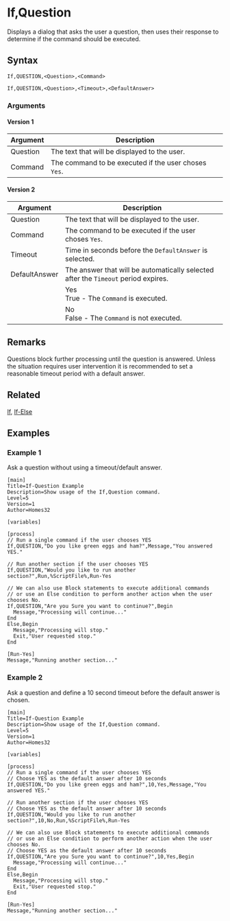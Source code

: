 # If,Question

Displays a dialog that asks the user a question, then uses their response to determine if the command should be executed.

## Syntax

```pebakery
If,QUESTION,<Question>,<Command>
```

```pebakery
If,QUESTION,<Question>,<Timeout>,<DefaultAnswer>
```

### Arguments

#### Version 1

| Argument | Description |
| --- | --- |
| Question | The text that will be displayed to the user. |
| Command | The command to be executed if the user choses `Yes`. |

#### Version 2

| Argument | Description |
| --- | --- |
| Question | The text that will be displayed to the user. |
| Command | The command to be executed if the user choses `Yes`. |
| Timeout | Time in seconds before the `DefaultAnswer` is selected. |
| DefaultAnswer | The answer that will be automatically selected after the `Timeout` period expires.
|| Yes<br/>True - The `Command` is executed. |
|| No<br/>False - The `Command` is not executed. |

## Remarks

Questions block further processing until the question is answered. Unless the situation requires user intervention it is recommended to set a reasonable timeout period with a default answer.

## Related

[If](./If.md), [If-Else](./If-Else.md)

## Examples

### Example 1

Ask a question without using a timeout/default answer.

```pebakery
[main]
Title=If-Question Example
Description=Show usage of the If,Question command.
Level=5
Version=1
Author=Homes32

[variables]

[process]
// Run a single command if the user chooses YES
If,QUESTION,"Do you like green eggs and ham?",Message,"You answered YES."

// Run another section if the user chooses YES
If,QUESTION,"Would you like to run another section?",Run,%ScriptFile%,Run-Yes

// We can also use Block statements to execute additional commands
// or use an Else condition to perform another action when the user chooses No.
If,QUESTION,"Are you Sure you want to continue?",Begin
  Message,"Processing will continue..."
End
Else,Begin
  Message,"Processing will stop."
  Exit,"User requested stop."
End

[Run-Yes]
Message,"Running another section..."
```

### Example 2

Ask a question and define a 10 second timeout before the default answer is chosen.

```pebakery
[main]
Title=If-Question Example
Description=Show usage of the If,Question command.
Level=5
Version=1
Author=Homes32

[variables]

[process]
// Run a single command if the user chooses YES
// Choose YES as the default answer after 10 seconds
If,QUESTION,"Do you like green eggs and ham?",10,Yes,Message,"You answered YES."

// Run another section if the user chooses YES
// Choose YES as the default answer after 10 seconds
If,QUESTION,"Would you like to run another section?",10,No,Run,%ScriptFile%,Run-Yes

// We can also use Block statements to execute additional commands
// or use an Else condition to perform another action when the user chooses No.
// Choose YES as the default answer after 10 seconds
If,QUESTION,"Are you Sure you want to continue?",10,Yes,Begin
  Message,"Processing will continue..."
End
Else,Begin
  Message,"Processing will stop."
  Exit,"User requested stop."
End

[Run-Yes]
Message,"Running another section..."
```